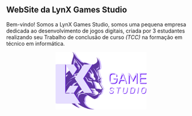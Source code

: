 ## WebSite da LynX Games Studio

Bem-vindo! Somos a LynX Games Studio, somos uma pequena empresa dedicada ao desenvolvimento de jogos digitais, criada por 3 estudantes realizando seu Trabalho de conclusão de curso *(TCC)* na formação em técnico em informática.

<p align="center">
  <img src="/imagem/logo-branco.svg" width="48%">
</p>
